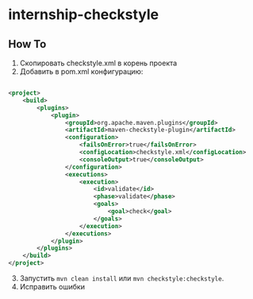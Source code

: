 # internship-checkstyle

## How To

1) Скопировать checkstyle.xml в корень проекта
2) Добавить в pom.xml конфигурацию:
```xml

<project>
    <build>
        <plugins>
            <plugin>
                <groupId>org.apache.maven.plugins</groupId>
                <artifactId>maven-checkstyle-plugin</artifactId>
                <configuration>
                    <failsOnError>true</failsOnError>
                    <configLocation>checkstyle.xml</configLocation>
                    <consoleOutput>true</consoleOutput>
                </configuration>
                <executions>
                    <execution>
                        <id>validate</id>
                        <phase>validate</phase>
                        <goals>
                            <goal>check</goal>
                        </goals>
                    </execution>
                </executions>
            </plugin>
        </plugins>
    </build>
</project>
```
3) Запустить `mvn clean install` или `mvn checkstyle:checkstyle`.
4) Исправить ошибки
